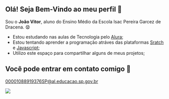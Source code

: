 ## Olá! Seja Bem-Vindo ao meu perfil 👋
Sou o **Joâo Vitor**, aluno do Ensino Médio da Escola Isac Pereira Garcez de Dracena. 😧

- Estou estudando nas aulas de Tecnologia pelo [Alura](https://www.alura.com.br);
- Estou tentando aprender a programação atráves das plataformas [Sratch](https://scratch.mit.edu/) e [Javascript](https://editor.p5js.org/);
- Utilizo este espaço para compartilhar alguns de meus projetos;

## Você pode entrar em contato comigo 📧

00001088919376SP@al.educacao.sp.gov.br

![](https://media.tenor.com/F4KMPK9JU_oAAAAM/goofy-goofy-movie.gif)
